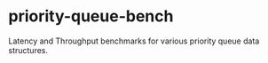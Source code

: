 # priority-queue-bench

Latency and Throughput benchmarks for various priority queue data structures.
